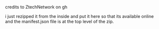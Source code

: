 credits to ZtechNetwork on gh

i just rezipped it from the inside and put it here so that its available online and the manifest.json file is at the top level of the zip.
